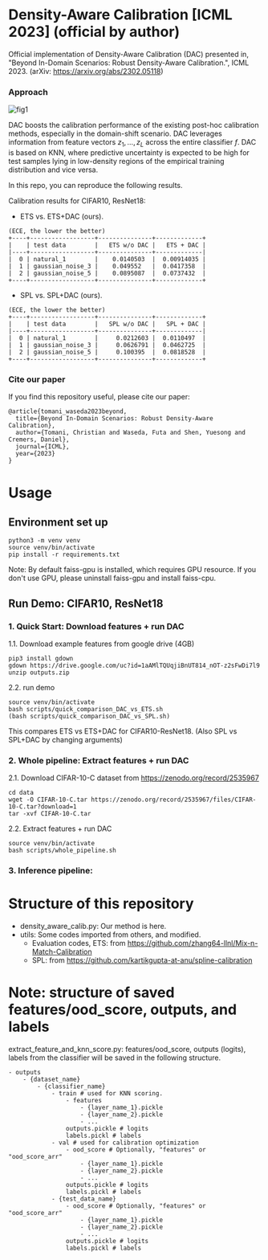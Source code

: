 # Density-Aware Calibration [ICML 2023] (official by author)
Official implementation of Density-Aware Calibration (DAC) presented in, "Beyond In-Domain Scenarios: Robust Density-Aware Calibration.", ICML 2023. 
(arXiv: https://arxiv.org/abs/2302.05118)

### Approach
![fig1](https://github.com/futakw/DensityAwareCalibraion/blob/master/figures/teaser_fig.png?raw=true)

DAC boosts the calibration performance of the existing post-hoc calibration methods, especially in the domain-shift scenario.
DAC leverages information from feature vectors $z_1,...,z_L$ across the entire classifier $f$. DAC is based on KNN, where predictive uncertainty is expected to be high for test samples lying in low-density regions of the empirical training distribution and vice versa.


In this repo, you can reproduce the following results.

Calibration results for CIFAR10, ResNet18:
- ETS vs. ETS+DAC (ours).
```
(ECE, the lower the better)
+----+------------------+---------------+-------------+ 
|    | test data        |   ETS w/o DAC |   ETS + DAC |
|----+------------------+---------------+-------------|
|  0 | natural_1        |    0.0140503  |  0.00914035 |
|  1 | gaussian_noise_3 |    0.049552   |  0.0417358  |
|  2 | gaussian_noise_5 |    0.0895087  |  0.0737432  |
+----+------------------+---------------+-------------+
```
- SPL vs. SPL+DAC (ours).
```
(ECE, the lower the better)
+----+------------------+---------------+-------------+ 
|    | test data        |   SPL w/o DAC |   SPL + DAC |
|----+------------------+---------------+-------------|
|  0 | natural_1        |     0.0212603 |  0.0110497  |
|  1 | gaussian_noise_3 |     0.0626791 |  0.0462725  |
|  2 | gaussian_noise_5 |     0.100395  |  0.0818528  |
+----+------------------+---------------+-------------+
```

### Cite our paper
If you find this repository useful, please cite our paper:
```
@article{tomani_waseda2023beyond,
  title={Beyond In-Domain Scenarios: Robust Density-Aware Calibration},
  author={Tomani, Christian and Waseda, Futa and Shen, Yuesong and Cremers, Daniel},
  journal={ICML},
  year={2023}
}
```

# Usage
## Environment set up
```
python3 -m venv venv
source venv/bin/activate
pip install -r requirements.txt
```

Note:
By default faiss-gpu is installed, which requires GPU resource. 
If you don't use GPU, please uninstall faiss-gpu and install faiss-cpu.

## Run Demo: CIFAR10, ResNet18
### 1. Quick Start: Download features + run DAC
1.1. Download example features from google drive (4GB)
```
pip3 install gdown
gdown https://drive.google.com/uc?id=1aAMlTQUqjiBnUT814_nOT-z2sFwDi7l9
unzip outputs.zip
```
2.2. run demo
```
source venv/bin/activate
bash scripts/quick_comparison_DAC_vs_ETS.sh
(bash scripts/quick_comparison_DAC_vs_SPL.sh)
```
This compares ETS vs ETS+DAC for CIFAR10-ResNet18.
(Also SPL vs SPL+DAC by changing arguments)

### 2. Whole pipeline: Extract features + run DAC
2.1. Download CIFAR-10-C dataset from https://zenodo.org/record/2535967
```
cd data
wget -O CIFAR-10-C.tar https://zenodo.org/record/2535967/files/CIFAR-10-C.tar?download=1
tar -xvf CIFAR-10-C.tar
```
2.2. Extract features + run DAC
```
source venv/bin/activate
bash scripts/whole_pipeline.sh
```

### 3. Inference pipeline: 



# Structure of this repository
- density_aware_calib.py: Our method is here.
- utils: Some codes imported from others, and modified.
    - Evaluation codes, ETS: from https://github.com/zhang64-llnl/Mix-n-Match-Calibration
    - SPL: from https://github.com/kartikgupta-at-anu/spline-calibration

# Note: structure of saved features/ood_score, outputs, and labels
extract_feature_and_knn_score.py:
    features/ood_score, outputs (logits), labels from the classifier will be saved in the following structure.
```
- outputs
    - {dataset_name}
        - {classifier_name}
            - train # used for KNN scoring.
                - features
                    - {layer_name_1}.pickle
                    - {layer_name_2}.pickle
                    - ...
                outputs.pickle # logits
                labels.pickl # labels
            - val # used for calibration optimization
                - ood_score # Optionally, "features" or "ood_score_arr"
                    - {layer_name_1}.pickle
                    - {layer_name_2}.pickle
                    - ...
                outputs.pickle # logits
                labels.pickl # labels
            - {test_data_name}
                - ood_score # Optionally, "features" or "ood_score_arr"
                    - {layer_name_1}.pickle
                    - {layer_name_2}.pickle
                    - ...
                outputs.pickle # logits
                labels.pickl # labels
```